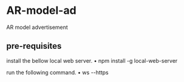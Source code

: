 # AR-model-ad
AR model advertisement


## pre-requisites

install the bellow local web server.
• npm install -g local-web-server

run the following command.
• ws --https